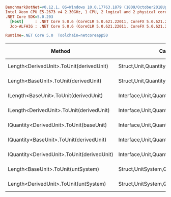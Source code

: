 ``` ini

BenchmarkDotNet=v0.12.1, OS=Windows 10.0.17763.1879 (1809/October2018Update/Redstone5)
Intel Xeon CPU E5-2673 v4 2.30GHz, 1 CPU, 2 logical and 2 physical cores
.NET Core SDK=5.0.203
  [Host]     : .NET Core 5.0.6 (CoreCLR 5.0.621.22011, CoreFX 5.0.621.22011), X64 RyuJIT
  Job-ALFHIG : .NET Core 5.0.6 (CoreCLR 5.0.621.22011, CoreFX 5.0.621.22011), X64 RyuJIT

Runtime=.NET Core 5.0  Toolchain=netcoreapp50  

```
|                                     Method |                                  Categories |      Mean |    Error |   StdDev |   StdErr |       Min |       Max |    Median | Ratio | MannWhitney(5%) | RatioSD |  Gen 0 | Gen 1 | Gen 2 | Allocated |
|------------------------------------------- |-------------------------------------------- |----------:|---------:|---------:|---------:|----------:|----------:|----------:|------:|---------------- |--------:|-------:|------:|------:|----------:|
|    Length&lt;DerivedUnit&gt;.ToUnit(derivedUnit) |       Struct,Unit,Quantity,Micro,Conversion |  20.19 ns | 0.284 ns | 0.252 ns | 0.067 ns |  19.84 ns |  20.57 ns |  20.12 ns |  0.98 |            Same |    0.02 |      - |     - |     - |         - |
|       Length&lt;BaseUnit&gt;.ToUnit(derivedUnit) |       Struct,Unit,Quantity,Micro,Conversion |  20.53 ns | 0.401 ns | 0.429 ns | 0.101 ns |  19.75 ns |  21.34 ns |  20.57 ns |  1.00 |            Base |    0.00 |      - |     - |     - |         - |
|      ILength&lt;BaseUnit&gt;.ToUnit(derivedUnit) |    Interface,Unit,Quantity,Micro,Conversion |  27.24 ns | 0.440 ns | 0.452 ns | 0.110 ns |  26.33 ns |  27.95 ns |  27.21 ns |  1.33 |          Slower |    0.03 | 0.0012 |     - |     - |      32 B |
|   ILength&lt;DerivedUnit&gt;.ToUnit(derivedUnit) |    Interface,Unit,Quantity,Micro,Conversion |  28.02 ns | 0.559 ns | 0.523 ns | 0.135 ns |  26.80 ns |  28.85 ns |  28.15 ns |  1.36 |          Slower |    0.03 | 0.0012 |     - |     - |      32 B |
|    IQuantity&lt;DerivedUnit&gt;.ToUnit(baseUnit) |    Interface,Unit,Quantity,Micro,Conversion | 102.34 ns | 2.041 ns | 2.654 ns | 0.542 ns |  96.32 ns | 107.57 ns | 102.18 ns |  5.00 |          Slower |    0.16 | 0.0012 |     - |     - |      32 B |
|    IQuantity&lt;BaseUnit&gt;.ToUnit(derivedUnit) |    Interface,Unit,Quantity,Micro,Conversion | 103.44 ns | 1.647 ns | 1.541 ns | 0.398 ns | 100.55 ns | 105.41 ns | 103.62 ns |  5.02 |          Slower |    0.15 | 0.0012 |     - |     - |      33 B |
| IQuantity&lt;DerivedUnit&gt;.ToUnit(derivedUnit) |    Interface,Unit,Quantity,Micro,Conversion | 121.12 ns | 2.261 ns | 2.115 ns | 0.546 ns | 117.85 ns | 124.95 ns | 121.44 ns |  5.88 |          Slower |    0.13 | 0.0012 |     - |     - |      32 B |
|         Length&lt;BaseUnit&gt;.ToUnit(untSystem) | Struct,UnitSystem,Quantity,Micro,Conversion | 333.33 ns | 6.570 ns | 7.566 ns | 1.692 ns | 317.91 ns | 346.93 ns | 334.32 ns | 16.21 |          Slower |    0.47 | 0.0072 |     - |     - |     192 B |
|      Length&lt;DerivedUnit&gt;.ToUnit(untSystem) | Struct,UnitSystem,Quantity,Micro,Conversion | 356.95 ns | 7.107 ns | 8.729 ns | 1.861 ns | 343.61 ns | 376.30 ns | 355.45 ns | 17.41 |          Slower |    0.58 | 0.0072 |     - |     - |     192 B |
